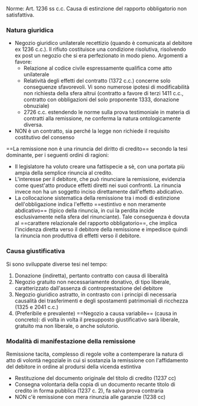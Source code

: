 Norme: Art. 1236 ss c.c.
Causa di estinzione del rapporto obbligatorio non satisfattiva.

### Natura giuridica
- Negozio giuridico unilaterale recettizio (quando è comunicata al debitore ex 1236 c.c.). Il rifiuto costituisce una condizione risolutiva, risolvendo ex post un negozio che si era perfezionato in modo pieno. Argomenti a favore:
	- Relazione al codice civile espressamente qualifica come atto unilaterale
	- Relatività degli effetti del contratto (1372 c.c.) concerne solo conseguenze sfavorevoli. Vi sono numerose ipotesi di modificabilità non richiesta della sfera altrui (contratto a favore di terzi 1411 c.c., contratto con obbligazioni del solo proponente 1333, donazione obnuziale)
	- 2726 c.c. estendendo le norme sulla prova testimoniale in materia di contratti alla remissione, ne conferma la natura ontologicamente diversa.
- NON è un contratto, sia perché la legge non richiede il requisito costitutivo del consenso

==La remissione non è una rinuncia del diritto di credito== secondo la tesi dominante, per i seguenti ordini di ragioni:
- Il legislatore ha voluto creare una fattispecie a sè, con una portata più ampia della semplice rinuncia al credito.
- L'interesse per il debitore, che può rinunciare la remissione, evidenzia come quest'atto produce effetti diretti nei suoi confronti. La rinuncia invece non ha un soggetto inciso direttamente dall'effetto abdicativo.
- La collocazione sistematica della remissione tra i modi di estinzione dell'obbligazione indica l'effetto ==estintivo e non meramente abdicativo== (tipico della rinuncia, in cui la perdita incide esclusivamente nella sfera del rinunciante). Tale conseguenza è dovuta al ==carattere relazionale del rapporto obbligatorio==, che implica l'incidenza diretta verso il debitore della remissione e impedisce quindi la rinuncia non produttiva di effetti verso il debitore.

### Causa giustificativa
Si sono sviluppate diverse tesi nel tempo:
1. Donazione (indiretta), pertanto contratto con causa di liberalità
2. Negozio gratuito non necessariamente donativo, di tipo liberale, caratterizzato dall'assenza di controprestazione del debitore
3. Negozio giuridico astratto, in contrasto con i principi di necessaria causalità dei trasferimenti e degli spostamenti patrimoniali di ricchezza (1325 e 2041 c.c.)
4. (Preferibile e prevalente) ==Negozio a causa variabile== (causa in concreto): di volta in volta il presupposto giustificativo sarà liberale, gratuito ma non liberale, o anche solutorio.

### Modalità di manifestazione della remissione
Remissione tacita, complesso di regole volte a contemperare la natura di atto di volontà negoziale in cui si sostanzia la remissione con l'affidamento del debitore in ordine al prodursi della vicenda estintiva
- Restituzione del documento originale del titolo di credito (1237 cc)
- Consegna volontaria della copia di un documento recante titolo di credito in forma pubblica (1237 c. 2), fa salva prova contraria
- NON c'è remissione con mera rinunzia alle garanzie (1238 cc)

